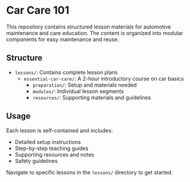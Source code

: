 # Car Care 101

This repository contains structured lesson materials for automotive maintenance and care education. The content is organized into modular components for easy maintenance and reuse.

## Structure

- `lessons/`: Contains complete lesson plans
  - `essential-car-care/`: A 2-hour introductory course on car basics
    - `preparation/`: Setup and materials needed
    - `modules/`: Individual lesson segments
    - `resources/`: Supporting materials and guidelines

## Usage

Each lesson is self-contained and includes:
- Detailed setup instructions
- Step-by-step teaching guides
- Supporting resources and notes
- Safety guidelines

Navigate to specific lessons in the `lessons/` directory to get started.
